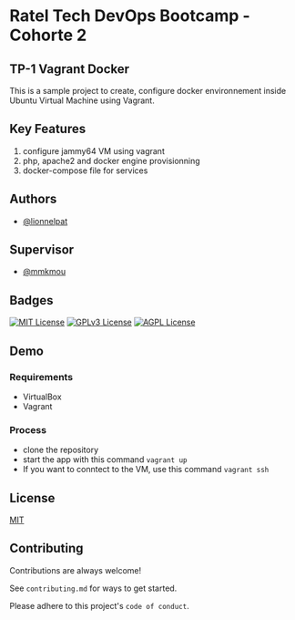 
# Ratel Tech DevOps Bootcamp - Cohorte 2

## TP-1 Vagrant Docker

This is a sample project to create, configure docker environnement inside Ubuntu Virtual Machine using Vagrant. 


## Key Features 



1. configure jammy64 VM using vagrant 
2. php, apache2 and docker engine provisionning 
3. docker-compose file for services 


## Authors

- [@lionnelpat](https://www.github.com/lionnelpat)


## Supervisor
- [@mmkmou](https://www.github.com/mmkmou)
## Badges

[![MIT License](https://img.shields.io/badge/License-MIT-green.svg)](https://choosealicense.com/licenses/mit/)
[![GPLv3 License](https://img.shields.io/badge/License-GPL%20v3-yellow.svg)](https://opensource.org/licenses/)
[![AGPL License](https://img.shields.io/badge/license-AGPL-blue.svg)](http://www.gnu.org/licenses/agpl-3.0)


## Demo

### Requirements 

- VirtualBox 
- Vagrant 

### Process 

- clone the repository 
- start the app with this command  `vagrant up` 
- If you want to conntect to the VM, use this command `vagrant ssh`


## License

[MIT](https://choosealicense.com/licenses/mit/)


## Contributing

Contributions are always welcome!

See `contributing.md` for ways to get started.

Please adhere to this project's `code of conduct`.



